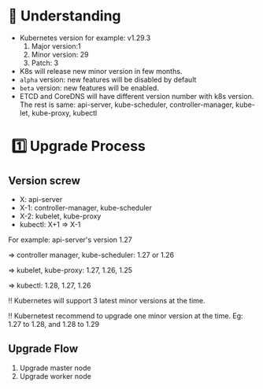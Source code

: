 # 🌈 Understanding

- Kubernetes version for example: v1.29.3
  1. Major version:1
  2. Minor version: 29
  3. Patch: 3
- K8s will release new minor version in few months.
- `alpha` version: new features will be disabled by default
- `beta` version: new features will be enabled.
- ETCD and CoreDNS will have different version number with k8s version. The rest
  is same: api-server, kube-scheduler, controller-manager, kube-let, kube-proxy,
  kubectl

#  1️⃣ Upgrade Process

## Version screw

- X: api-server
- X-1: controller-manager, kube-scheduler
- X-2: kubelet, kube-proxy
- kubectl: X+1 => X-1

For example: api-server's version 1.27

=> controller manager, kube-scheduler: 1.27 or 1.26

=> kubelet, kube-proxy: 1.27, 1.26, 1.25

=> kubectl: 1.28, 1.27, 1.26

‼️ Kubernetes will support 3 latest minor versions at the time.

‼️ Kubernetest recommend to upgrade one minor version at the time. Eg: 1.27 to
1.28, and 1.28 to 1.29

## Upgrade Flow

1. Upgrade master node
2. Upgrade worker node
